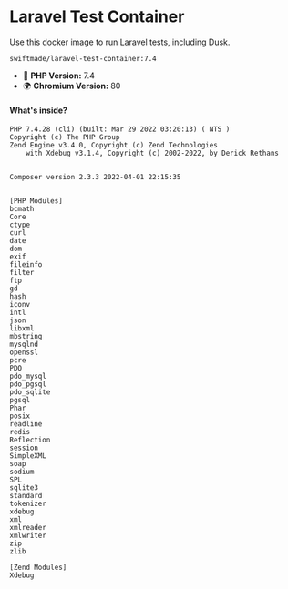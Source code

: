 # Laravel Test Container

Use this docker image to run Laravel tests, including Dusk.

```
swiftmade/laravel-test-container:7.4
```

- 🐘 **PHP Version:** 7.4
- 🌍 **Chromium Version:** 80

#### What's inside?

```
PHP 7.4.28 (cli) (built: Mar 29 2022 03:20:13) ( NTS )
Copyright (c) The PHP Group
Zend Engine v3.4.0, Copyright (c) Zend Technologies
    with Xdebug v3.1.4, Copyright (c) 2002-2022, by Derick Rethans


Composer version 2.3.3 2022-04-01 22:15:35


[PHP Modules]
bcmath
Core
ctype
curl
date
dom
exif
fileinfo
filter
ftp
gd
hash
iconv
intl
json
libxml
mbstring
mysqlnd
openssl
pcre
PDO
pdo_mysql
pdo_pgsql
pdo_sqlite
pgsql
Phar
posix
readline
redis
Reflection
session
SimpleXML
soap
sodium
SPL
sqlite3
standard
tokenizer
xdebug
xml
xmlreader
xmlwriter
zip
zlib

[Zend Modules]
Xdebug
```
